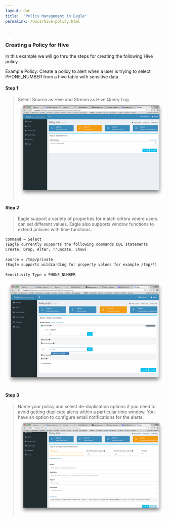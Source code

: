 ```yaml
---
layout: doc
title:  "Policy Management in Eagle" 
permalink: /docs/hive-policy.html

---
```


### Creating a Policy for Hive  
In this example we will go thru the steps for creating the following Hive policy.

Example Policy: Create a policy to alert when a user is trying to select PHONE_NUMBER from a hive table with sensitive data

#### Step 1: 

> Select Source as Hive and Stream as Hive Query Log
![Hive Policies](/images/docs/HivePolicy1.png)

#### Step 2
> Eagle support a variety of properties for match critera where users can set different values. Eagle also supports window functions to extend policies with time functions.

	command = Select 
	(Eagle currently supports the following commands DDL statements Create, Drop, Alter, Truncate, Show)
	
	source = /tmp/private
	(Eagle supports wildcarding for property values for example /tmp/*)

	Sensitivity Type = PHONE_NUMBER

![Hive Policies](/images/docs/HivePolicy2.png)

#### Step 3

> Name your policy and select de-duplication options if you need to avoid getting duplicate alerts within a particular time window. You have an option to configure email notifications for the alerts.
![Hive Policies](/images/docs/HivePolicy3.png)

